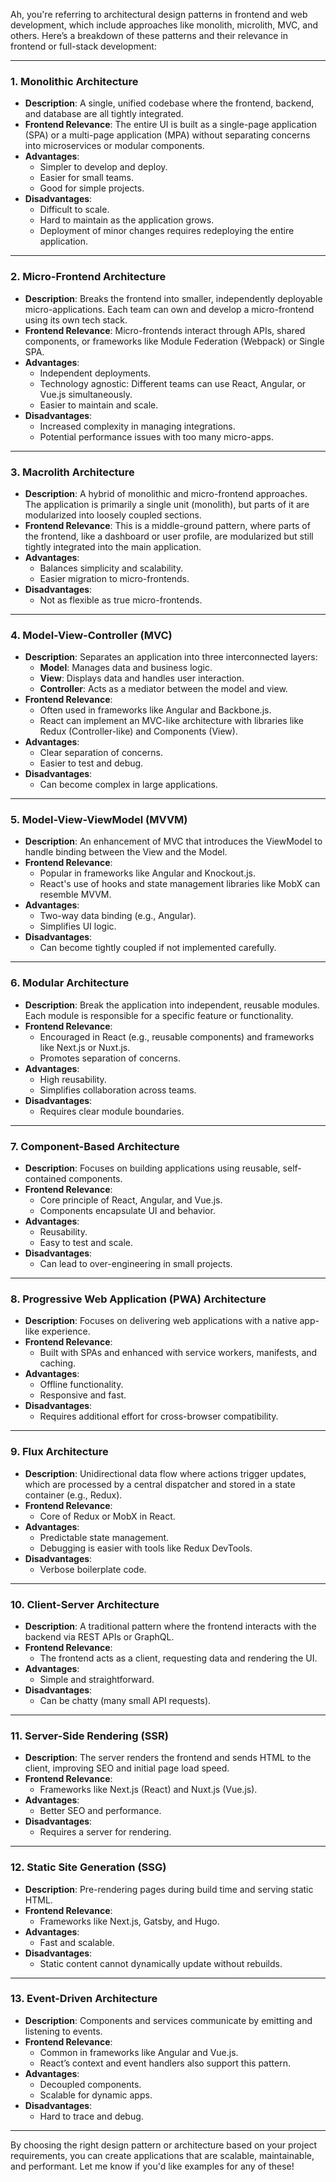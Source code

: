 Ah, you're referring to architectural design patterns in frontend and web development, which include approaches like monolith, microlith, MVC, and others. Here’s a breakdown of these patterns and their relevance in frontend or full-stack development:

---

### **1. Monolithic Architecture**

- **Description**:
  A single, unified codebase where the frontend, backend, and database are all tightly integrated.
- **Frontend Relevance**:
  The entire UI is built as a single-page application (SPA) or a multi-page application (MPA) without separating concerns into microservices or modular components.
- **Advantages**:
  - Simpler to develop and deploy.
  - Easier for small teams.
  - Good for simple projects.
- **Disadvantages**:
  - Difficult to scale.
  - Hard to maintain as the application grows.
  - Deployment of minor changes requires redeploying the entire application.

---

### **2. Micro-Frontend Architecture**

- **Description**:
  Breaks the frontend into smaller, independently deployable micro-applications. Each team can own and develop a micro-frontend using its own tech stack.
- **Frontend Relevance**:
  Micro-frontends interact through APIs, shared components, or frameworks like Module Federation (Webpack) or Single SPA.
- **Advantages**:
  - Independent deployments.
  - Technology agnostic: Different teams can use React, Angular, or Vue.js simultaneously.
  - Easier to maintain and scale.
- **Disadvantages**:
  - Increased complexity in managing integrations.
  - Potential performance issues with too many micro-apps.

---

### **3. Macrolith Architecture**

- **Description**:
  A hybrid of monolithic and micro-frontend approaches. The application is primarily a single unit (monolith), but parts of it are modularized into loosely coupled sections.
- **Frontend Relevance**:
  This is a middle-ground pattern, where parts of the frontend, like a dashboard or user profile, are modularized but still tightly integrated into the main application.
- **Advantages**:
  - Balances simplicity and scalability.
  - Easier migration to micro-frontends.
- **Disadvantages**:
  - Not as flexible as true micro-frontends.

---

### **4. Model-View-Controller (MVC)**

- **Description**:
  Separates an application into three interconnected layers:
  - **Model**: Manages data and business logic.
  - **View**: Displays data and handles user interaction.
  - **Controller**: Acts as a mediator between the model and view.
- **Frontend Relevance**:
  - Often used in frameworks like Angular and Backbone.js.
  - React can implement an MVC-like architecture with libraries like Redux (Controller-like) and Components (View).
- **Advantages**:
  - Clear separation of concerns.
  - Easier to test and debug.
- **Disadvantages**:
  - Can become complex in large applications.

---

### **5. Model-View-ViewModel (MVVM)**

- **Description**:
  An enhancement of MVC that introduces the ViewModel to handle binding between the View and the Model.
- **Frontend Relevance**:
  - Popular in frameworks like Angular and Knockout.js.
  - React's use of hooks and state management libraries like MobX can resemble MVVM.
- **Advantages**:
  - Two-way data binding (e.g., Angular).
  - Simplifies UI logic.
- **Disadvantages**:
  - Can become tightly coupled if not implemented carefully.

---

### **6. Modular Architecture**

- **Description**:
  Break the application into independent, reusable modules. Each module is responsible for a specific feature or functionality.
- **Frontend Relevance**:
  - Encouraged in React (e.g., reusable components) and frameworks like Next.js or Nuxt.js.
  - Promotes separation of concerns.
- **Advantages**:
  - High reusability.
  - Simplifies collaboration across teams.
- **Disadvantages**:
  - Requires clear module boundaries.

---

### **7. Component-Based Architecture**

- **Description**:
  Focuses on building applications using reusable, self-contained components.
- **Frontend Relevance**:
  - Core principle of React, Angular, and Vue.js.
  - Components encapsulate UI and behavior.
- **Advantages**:
  - Reusability.
  - Easy to test and scale.
- **Disadvantages**:
  - Can lead to over-engineering in small projects.

---

### **8. Progressive Web Application (PWA) Architecture**

- **Description**:
  Focuses on delivering web applications with a native app-like experience.
- **Frontend Relevance**:
  - Built with SPAs and enhanced with service workers, manifests, and caching.
- **Advantages**:
  - Offline functionality.
  - Responsive and fast.
- **Disadvantages**:
  - Requires additional effort for cross-browser compatibility.

---

### **9. Flux Architecture**

- **Description**:
  Unidirectional data flow where actions trigger updates, which are processed by a central dispatcher and stored in a state container (e.g., Redux).
- **Frontend Relevance**:
  - Core of Redux or MobX in React.
- **Advantages**:
  - Predictable state management.
  - Debugging is easier with tools like Redux DevTools.
- **Disadvantages**:
  - Verbose boilerplate code.

---

### **10. Client-Server Architecture**

- **Description**:
  A traditional pattern where the frontend interacts with the backend via REST APIs or GraphQL.
- **Frontend Relevance**:
  - The frontend acts as a client, requesting data and rendering the UI.
- **Advantages**:
  - Simple and straightforward.
- **Disadvantages**:
  - Can be chatty (many small API requests).

---

### **11. Server-Side Rendering (SSR)**

- **Description**:
  The server renders the frontend and sends HTML to the client, improving SEO and initial page load speed.
- **Frontend Relevance**:
  - Frameworks like Next.js (React) and Nuxt.js (Vue.js).
- **Advantages**:
  - Better SEO and performance.
- **Disadvantages**:
  - Requires a server for rendering.

---

### **12. Static Site Generation (SSG)**

- **Description**:
  Pre-rendering pages during build time and serving static HTML.
- **Frontend Relevance**:
  - Frameworks like Next.js, Gatsby, and Hugo.
- **Advantages**:
  - Fast and scalable.
- **Disadvantages**:
  - Static content cannot dynamically update without rebuilds.

---

### **13. Event-Driven Architecture**

- **Description**:
  Components and services communicate by emitting and listening to events.
- **Frontend Relevance**:
  - Common in frameworks like Angular and Vue.js.
  - React’s context and event handlers also support this pattern.
- **Advantages**:
  - Decoupled components.
  - Scalable for dynamic apps.
- **Disadvantages**:
  - Hard to trace and debug.

---

By choosing the right design pattern or architecture based on your project requirements, you can create applications that are scalable, maintainable, and performant. Let me know if you'd like examples for any of these!
